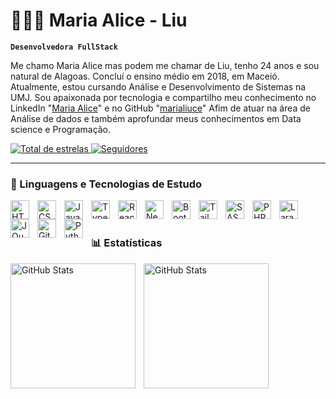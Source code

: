 # 👩🏼‍💻 Maria Alice - Liu 

**`Desenvolvedora FullStack`**

Me chamo Maria Alice mas podem me chamar de Liu, tenho 24 anos e sou natural de Alagoas. Concluí o ensino médio em 2018, em Maceió. Atualmente, estou cursando Análise e Desenvolvimento de Sistemas na UMJ. Sou apaixonada por tecnologia e compartilho meu conhecimento no LinkedIn "[Maria Alice](https://www.linkedin.com/in/maria-alice-0a78921a4/)" e no GitHub "[marialiuce](https://github.com/marialiuce)" Afim de atuar na área de Análise de dados e também aprofundar meus conhecimentos em Data science e Programação.

<p align="left"> 
    <a href="https://github.com/marialiuce?tab=repositories&sort=stargazers">
        <img 
            alt="Total de estrelas" 
            title="Total de estrelas GitHub" 
            src="https://custom-icon-badges.demolab.com/github/stars/marialiuce?color=55960c&style=for-the-badge&labelColor=488207&logo=star&label=estrelas"
        />
    </a>
    <a href="https://github.com/marialiuce?tab=followers">
        <img 
            alt="Seguidores" 
            title="Me siga no GitHub" 
            src="https://custom-icon-badges.demolab.com/github/followers/marialiuce?color=236ad3&labelColor=1155ba&style=for-the-badge&logo=github&label=Seguidores&logoColor=white"
        />
    </a>
</p>

---

### 🤖 Linguagens e Tecnologias de Estudo

<img 
    align="left" 
    alt="HTML"
    title="HTML" 
    width="30px" 
    style="padding-right: 10px;" 
    src="https://cdn.jsdelivr.net/gh/devicons/devicon@latest/icons/html5/html5-original.svg" 
/>
<img 
    align="left" 
    alt="CSS" 
    title="CSS"
    width="30px" 
    style="padding-right: 10px;" 
    src="https://cdn.jsdelivr.net/gh/devicons/devicon@latest/icons/css3/css3-original.svg" 
/>
<img 
    align="left" 
    alt="JavaScript" 
    title="JavaScript"
    width="30px" 
    style="padding-right: 10px;" 
    src="https://cdn.jsdelivr.net/gh/devicons/devicon@latest/icons/javascript/javascript-original.svg" 
/>
<img 
    align="left" 
    alt="TypeScript"
    title="TypeScript" 
    width="30px" 
    style="padding-right: 10px;" 
    src="https://cdn.jsdelivr.net/gh/devicons/devicon@latest/icons/typescript/typescript-original.svg" 
/>
<img 
    align="left" 
    alt="React"
    title="React" 
    width="30px" 
    style="padding-right: 10px;" 
    src="https://cdn.jsdelivr.net/gh/devicons/devicon@latest/icons/react/react-original.svg" 
/>
<img 
    align="left" 
    alt="Next.js" 
    title="Next.js"
    width="30px" 
    style="padding-right: 10px;" 
    src="https://cdn.jsdelivr.net/gh/devicons/devicon@latest/icons/nextjs/nextjs-original.svg" 
/>
<img 
    align="left" 
    alt="Bootstrap"
    title="Bootstrap" 
    width="30px" 
    style="padding-right: 10px;" 
    src="https://cdn.jsdelivr.net/gh/devicons/devicon@latest/icons/bootstrap/bootstrap-original.svg" 
/>
<img 
    align="left" 
    alt="Tailwind" 
    title="Tailwind"
    width="30px" 
    style="padding-right: 10px;" 
    src="https://cdn.jsdelivr.net/gh/devicons/devicon@latest/icons/tailwindcss/tailwindcss-original.svg" 
/>
<img 
    align="left" 
    alt="SASS" 
    title="SASS"
    width="30px" 
    style="padding-right: 10px;" 
    src="https://cdn.jsdelivr.net/gh/devicons/devicon@latest/icons/sass/sass-original.svg" 
/>
<img 
    align="left" 
    alt="PHP" 
    title="PHP"
    width="30px" 
    style="padding-right: 10px;" 
    src="https://cdn.jsdelivr.net/gh/devicons/devicon@latest/icons/php/php-original.svg" 
/>
<img 
    align="left" 
    alt="Laravel" 
    title="Laravel"
    width="30px" 
    style="padding-right: 10px;" 
    src="https://cdn.jsdelivr.net/gh/devicons/devicon@latest/icons/laravel/laravel-original.svg" 
/>
<img 
    align="left" 
    alt="JQuery" 
    title="JQuery"
    width="30px" 
    style="padding-right: 10px;" 
    src="https://cdn.jsdelivr.net/gh/devicons/devicon@latest/icons/jquery/jquery-original.svg" 
/>
<img 
    align="left" 
    alt="Git" 
    title="Git"
    width="30px" 
    style="padding-right: 10px;" 
    src="https://cdn.jsdelivr.net/gh/devicons/devicon@latest/icons/git/git-original.svg" 
/>
<img 
    align="left" 
    alt="Python" 
    title="Python"
    width="30px" 
    style="padding-right: 10px;" 
    src="https://cdn.jsdelivr.net/gh/devicons/devicon@latest/icons/python/python-original.svg" 
/>

<br/>
<br/>

### 📊 Estatísticas

<p>
  <img 
    align="left" 
    alt="GitHub Stats" 
    height="200" 
    style="padding-right: 10px;" 
    src="https://github-readme-stats.vercel.app/api?username=marialiuce&show_icons=true&theme=tokyonight&include_all_commits=true&locale=pt-br" 
  />

<img 
      align="left" 
      alt="GitHub Stats" 
      height="200" 
      src="https://github-readme-stats.vercel.app/api/top-langs/?username=marialiuce&theme=tokyonight&layout=compact&custom_title=Tecnologias&langs_count=9" 
  />
  
</p>
